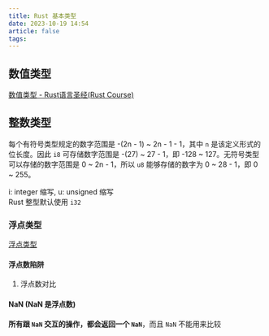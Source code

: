 ```yaml
---
title: Rust 基本类型
date: 2023-10-19 14:54
article: false
tags: 
---
```

## 数值类型
[数值类型 - Rust语言圣经(Rust Course)](https://course.rs/basic/base-type/numbers.html)
## 整数类型
每个有符号类型规定的数字范围是 -(2n - 1) ~ 2n - 1 - 1，其中 `n` 是该定义形式的位长度。因此 `i8` 可存储数字范围是 -(27) ~ 27 - 1，即 -128 ~ 127。无符号类型可以存储的数字范围是 0 ~ 2n - 1，所以 `u8` 能够存储的数字为 0 ~ 28 - 1，即 0 ~ 255。

i: integer 缩写, u: unsigned 缩写  
Rust 整型默认使用 `i32`
### 浮点类型
[浮点类型](https://course.rs/basic/base-type/numbers.html#%E6%B5%AE%E7%82%B9%E7%B1%BB%E5%9E%8B)
#### 浮点数陷阱
1. 浮点数对比
#### NaN (NaN 是浮点数)
**所有跟 `NaN` 交互的操作，都会返回一个 `NaN`**，而且 `NaN` 不能用来比较

